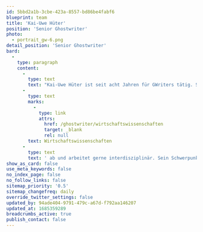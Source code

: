 ```yaml
---
id: 5bbd2a1b-3cbe-423a-8557-bd86be4fabf6
blueprint: team
title: 'Kai-Uwe Hüter'
position: 'Senior Ghostwriter'
photo:
  - portrait_gw-6.png
detail_position: 'Senior Ghostwriter'
bard:
  -
    type: paragraph
    content:
      -
        type: text
        text: "Kai-Uwe Hüter ist seit acht Jahren für GWriters tätig. Seine Stärke ist die Kombination aus Theorie und Praxis. Auf seine Ausbildung zum Steuerfachgehilfen folgten Arbeitserfahrungen in pädagogischen\_ Bereichen, später das Lehramts-Staatsexamen. Darauf die selbstständige Tätigkeit als Ghostwriter. Er deckt weite Bereiche der Geistes- und "
      -
        type: text
        marks:
          -
            type: link
            attrs:
              href: /ghostwriter/wirtschaftswissenschaften
              target: _blank
              rel: null
        text: Wirtschaftswissenschaften
      -
        type: text
        text: ' ab und arbeitet gerne interdisziplinär. Sein Schwerpunkt ist die Digitalisierung mit all ihren Facetten und Herausforderungen. Auch kurzfristige Projekte sowie das gemeinsame Erarbeiten von kreativen Lösungen, die den "Blick über den Tellerrand" erfordern, stellen für Kai-Uwe Hüter keine Schwierigkeit dar.'
show_as_card: false
use_meta_keywords: false
no_index_page: false
no_follow_links: false
sitemap_priority: '0.5'
sitemap_changefreq: daily
override_twitter_settings: false
updated_by: 94ade404-9791-479c-a67d-f792aa146207
updated_at: 1685359289
breadcrumbs_active: true
publish_contact: false
---
```

